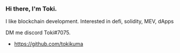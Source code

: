### Hi there, I'm Toki.

I like blockchain development. Interested in defi, solidity, MEV, dApps

DM me discord Toki#7075.

+ https://github.com/tokikuma
<!--

Here are some ideas to get you started:

- 🔭 I’m currently working on ...
- 🌱 I’m currently learning ...
- 👯 I’m looking to collaborate on ...
- 🤔 I’m looking for help with ...
- 💬 Ask me about ...
- 📫 How to reach me: ...
- 😄 Pronouns: ...
- ⚡ Fun fact: ...
-->
